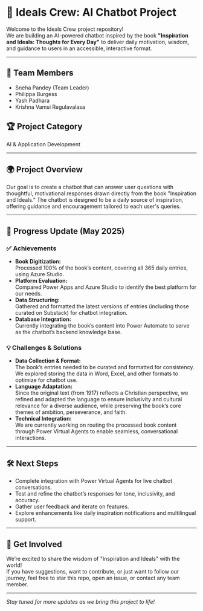 # 🌟 Ideals Crew: AI Chatbot Project

Welcome to the Ideals Crew project repository!  
We are building an AI-powered chatbot inspired by the book **"Inspiration and Ideals: Thoughts for Every Day"** to deliver daily motivation, wisdom, and guidance to users in an accessible, interactive format.

---

## 👥 Team Members

- Sneha Pandey (Team Leader)
- Philippa Burgess
- Yash Padhara
- Krishna Vamsi Regulavalasa

## 🏆 Project Category

AI & Application Development

---

## 🌍 Project Overview

Our goal is to create a chatbot that can answer user questions with thoughtful, motivational responses drawn directly from the book "Inspiration and Ideals." The chatbot is designed to be a daily source of inspiration, offering guidance and encouragement tailored to each user's queries.

---

## 🚀 Progress Update (May 2025)

### ✅ Achievements

- **Book Digitization:**  
  Processed 100% of the book’s content, covering all 365 daily entries, using Azure Studio.
- **Platform Evaluation:**  
  Compared Power Apps and Azure Studio to identify the best platform for our needs.
- **Data Structuring:**  
  Gathered and formatted the latest versions of entries (including those curated on Substack) for chatbot integration.
- **Database Integration:**  
  Currently integrating the book’s content into Power Automate to serve as the chatbot’s backend knowledge base.

### 💡 Challenges & Solutions

- **Data Collection & Format:**  
  The book’s entries needed to be curated and formatted for consistency. We explored storing the data in Word, Excel, and other formats to optimize for chatbot use.
- **Language Adaptation:**  
  Since the original text (from 1917) reflects a Christian perspective, we refined and adapted the language to ensure inclusivity and cultural relevance for a diverse audience, while preserving the book’s core themes of ambition, perseverance, and faith.
- **Technical Integration:**  
  We are currently working on routing the processed book content through Power Virtual Agents to enable seamless, conversational interactions.

---

## 🛠️ Next Steps

- Complete integration with Power Virtual Agents for live chatbot conversations.
- Test and refine the chatbot’s responses for tone, inclusivity, and accuracy.
- Gather user feedback and iterate on features.
- Explore enhancements like daily inspiration notifications and multilingual support.

---

## 🙌 Get Involved

We’re excited to share the wisdom of "Inspiration and Ideals" with the world!  
If you have suggestions, want to contribute, or just want to follow our journey, feel free to star this repo, open an issue, or contact any team member.

---

*Stay tuned for more updates as we bring this project to life!*
